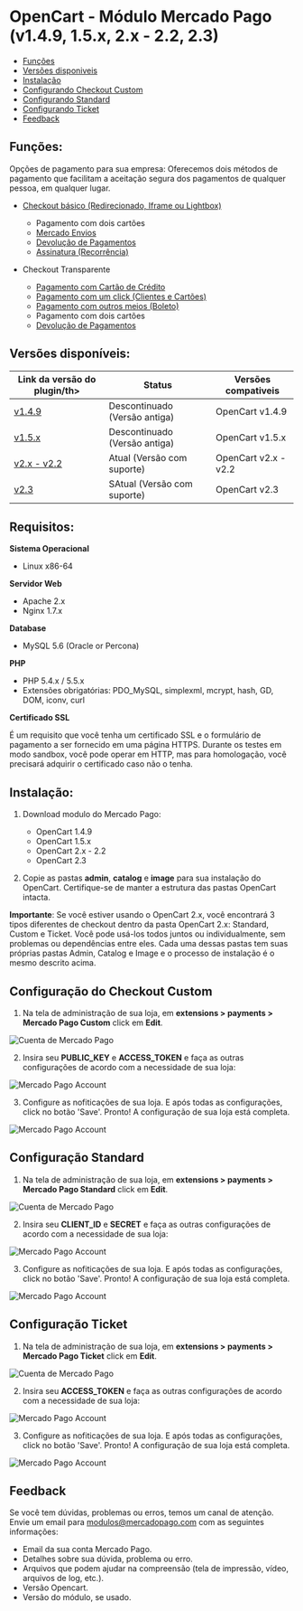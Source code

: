 # OpenCart - Módulo Mercado Pago (v1.4.9, 1.5.x, 2.x - 2.2, 2.3)

* [Funções](#features)
* [Versões disponiveis](#versions)
* [Instalação](#installation)
* [Configurando Checkout Custom](#configuration_custom)
* [Configurando Standard](#configuration_standard)
* [Configurando Ticket](#configuration_ticket)
* [Feedback](#feedback)

<a name="features"></a>
## Funções:

Opções de pagamento para sua empresa:
Oferecemos dois métodos de pagamento que facilitam a aceitação segura dos pagamentos de qualquer pessoa, em qualquer lugar.

* [Checkout básico (Redirecionado, Iframe ou Lightbox)](https://www.mercadopago.com.br/developers/pt/solutions/payments/basic-checkout/receive-payments/)
    * Pagamento com dois cartões
    * [Mercado Envios](https://www.mercadopago.com.br/developers/pt/solutions/payments/basic-checkout/receive-payments/)
    * [Devolução de Pagamentos](https://www.mercadopago.com.br/developers/pt/solutions/payments/basic-checkout/refund-cancel#refund)
    * [Assinatura (Recorrência)](https://www.mercadopago.com.br/developers/pt/solutions/payments/basic-checkout/subscriptions/)

* Checkout Transparente
    * [Pagamento com Cartão de Crédito](https://www.mercadopago.com.br/developers/pt/solutions/payments/basic-checkout/receive-payments/)
    * [Pagamento com um click (Clientes e Cartões)](https://www.mercadopago.com.br/developers/pt/solutions/payments/custom-checkout/one-click-charges/javascript/)
    * [Pagamento com outros meios (Boleto)](https://www.mercadopago.com.br/developers/pt/solutions/payments/custom-checkout/charge-with-other-methods/)
    * Pagamento com dois cartões
    * [Devolução de Pagamentos](https://www.mercadopago.com.br/developers/pt/solutions/payments/custom-checkout/refund-cancel#refund)

<a name="versions"></a>
## Versões disponíveis:
<table>
  <thead>
    <tr>
      <th>Link da versão do plugin/th>
      <th>Status</th>
      <th>Versões compativeis</th>
    </tr>
  <thead>
  <tbody>
    <tr>
      <td><a href="https://github.com/mercadopago/cart-opencart/tree/master/v1.4.9">v1.4.9</a></td>
      <td>Descontinuado (Versão antiga)</td>
      <td>OpenCart v1.4.9</td>
    </tr>
    <tr>
      <td><a href="https://github.com/mercadopago/cart-opencart/tree/master/v1.5.x">v1.5.x</a></td>
      <td>Descontinuado (Versão antiga)</td>
      <td>OpenCart v1.5.x</td>
    </tr>
    <tr>
      <td><a href="https://github.com/mercadopago/cart-opencart/tree/master/v2.x%20-%202.2">v2.x - v2.2</a></td>
      <td>Atual (Versão com suporte)</td>
      <td>OpenCart v2.x - v2.2</td>
    </tr>
    <tr>
      <td><a href="https://github.com/mercadopago/cart-opencart/tree/master/v2.3">v2.3</a></td>
      <td>SAtual (Versão com suporte)</td>
      <td>OpenCart v2.3</td>
    </tr>
  </tbody>
</table>

## Requisitos:

**Sistema Operacional**

* Linux x86-64

**Servidor Web**

* Apache 2.x
* Nginx 1.7.x

**Database**

* MySQL 5.6 (Oracle or Percona)

**PHP**

* PHP 5.4.x / 5.5.x
* Extensões obrigatórias: PDO_MySQL, simplexml, mcrypt, hash, GD, DOM, iconv, curl

**Certificado SSL**

É um requisito que você tenha um certificado SSL e o formulário de pagamento a ser fornecido em uma página HTTPS.
Durante os testes em modo sandbox, você pode operar em HTTP, mas para homologação, você precisará adquirir o certificado caso não o tenha.

<a name="installation"></a>
## Instalação:

1. Download modulo do Mercado Pago:
    * OpenCart 1.4.9
    * OpenCart 1.5.x
    * OpenCart 2.x - 2.2
    * OpenCart 2.3

2. Copie as pastas **admin**, **catalog** e **image** para sua instalação do OpenCart. Certifique-se de manter a estrutura das pastas OpenCart intacta.

**Importante**: Se você estiver usando o OpenCart 2.x, você encontrará 3 tipos diferentes de checkout dentro da pasta OpenCart 2.x: Standard, Custom e Ticket. Você pode usá-los todos juntos ou individualmente, sem problemas ou dependências entre eles. Cada uma dessas pastas tem suas próprias pastas Admin, Catalog e Image e o processo de instalação é o mesmo descrito acima.

<a name="configuration_custom"></a>
## Configuração do Checkout Custom

1. Na tela de administração de sua loja, em **extensions > payments > Mercado Pago Custom** click em **Edit**.

  ![Cuenta de Mercado Pago](/images/plugins/modules/opencart/custom/1.gif)

2. Insira seu **PUBLIC_KEY** e **ACCESS_TOKEN** e faça as outras configurações de acordo com a necessidade de sua loja:

 ![Mercado Pago Account](/images/plugins/modules/opencart/custom/2.gif)

3. Configure as nofiticações de sua loja. E após todas as configurações, click no botão 'Save'. Pronto! A configuração de sua loja está completa.
  
![Mercado Pago Account](/images/plugins/modules/opencart/custom/3.gif)

<a name="configuration_standard"></a>
## Configuração Standard

1. Na tela de administração de sua loja, em **extensions > payments > Mercado Pago Standard** click em **Edit**.

  ![Cuenta de Mercado Pago](/images/plugins/modules/opencart/standard/1.gif)

2. Insira seu **CLIENT_ID** e **SECRET** e faça as outras configurações de acordo com a necessidade de sua loja:

 ![Mercado Pago Account](/images/plugins/modules/opencart/standard/2.gif)

3. Configure as nofiticações de sua loja. E após todas as configurações, click no botão 'Save'. Pronto! A configuração de sua loja está completa.
  
![Mercado Pago Account](/images/plugins/modules/opencart/standard/3.gif)

<a name="configuration_ticket"></a>
## Configuração Ticket

1. Na tela de administração de sua loja, em **extensions > payments > Mercado Pago Ticket** click em **Edit**.

  ![Cuenta de Mercado Pago](/images/plugins/modules/opencart/ticket/1.gif)

2. Insira seu **ACCESS_TOKEN** e faça as outras configurações de acordo com a necessidade de sua loja:

 ![Mercado Pago Account](/images/plugins/modules/opencart/ticket/2.gif)

3. Configure as nofiticações de sua loja. E após todas as configurações, click no botão 'Save'. Pronto! A configuração de sua loja está completa.

![Mercado Pago Account](/images/plugins/modules/opencart/ticket/3.gif)

<a name="Feedback"></a>
## Feedback ##

Se você tem dúvidas, problemas ou erros, temos um canal de atenção. Envie um email para modulos@mercadopago.com com as seguintes informações:

  * Email da sua conta Mercado Pago.
  * Detalhes sobre sua dúvida, problema ou erro.
  * Arquivos que podem ajudar na compreensão (tela de impressão, vídeo, arquivos de log, etc.).
  * Versão Opencart.
  * Versão do módulo, se usado.